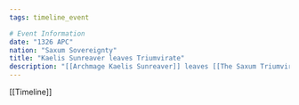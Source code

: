 ```yaml
---
tags: timeline_event

# Event Information
date: "1326 APC"
nation: "Saxum Sovereignty"
title: "Kaelis Sunreaver leaves Triumvirate"
description: "[[Archmage Kaelis Sunreaver]] leaves [[The Saxum Triumvirate]]"
---
```

[[Timeline]]